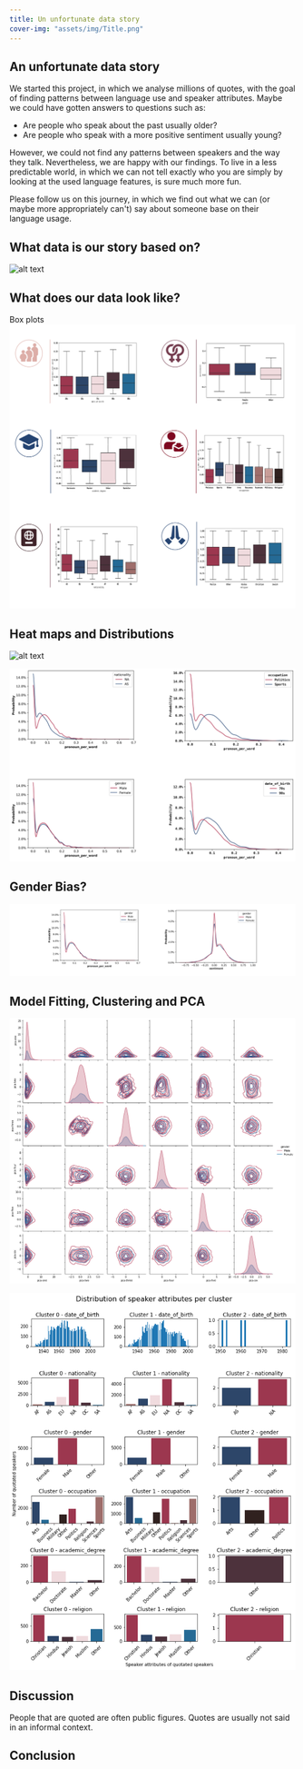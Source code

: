 ```yaml
---
title: Un unfortunate data story
cover-img: "assets/img/Title.png"
---
```


## An unfortunate data story
We started this project, in which we analyse millions of quotes, with the goal of finding patterns between language use and speaker attributes. Maybe we could have gotten answers to questions such as:

* Are people who speak about the past usually older?
* Are people who speak with a more positive sentiment usually young?

However, we could not find any patterns between speakers and the way they talk. Nevertheless, we are happy with our findings. To live in a less predictable world,
in which we can not tell exactly who you are simply by looking at the used language features, is sure much more fun.

Please follow us on this journey, in which we find out what we can (or maybe more appropriately can't) say about someone base on their language usage.


## What data is our story based on?
![alt text](./assets/img/Features.png)

## What does our data look like?
Box plots 
![alt text](./assets/img/Plots-01.png)

## Heat maps and Distributions
![alt text](./assets/img/Grid-01.png)

![alt text](./assets/img/Significant_dist_01.png)

## Gender Bias?

![alt text](./assets/img/Gender_dist-01.png)



## Model Fitting, Clustering and PCA
![alt text](./assets/img/pca_gender.png)

![alt text](./assets/img/clustering.png)
## Discussion

People that are quoted are often public figures.
Quotes are usually not said in an informal context.


## Conclusion
